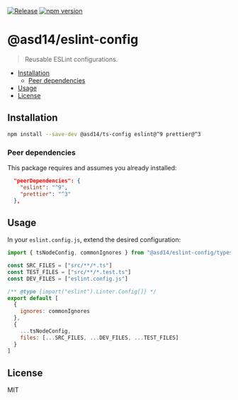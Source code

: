 [![Release](https://github.com/asd-xiv/eslint-config/actions/workflows/release.yml/badge.svg?branch=main)](https://github.com/asd-xiv/eslint-config/actions/workflows/release.yml)
[![npm version](https://img.shields.io/npm/v/@asd14/eslint-config.svg)](https://www.npmjs.com/package/@asd14/eslint-config)

# @asd14/eslint-config

> Reusable ESLint configurations.

<!-- vim-markdown-toc GFM -->

- [Installation](#installation)
  - [Peer dependencies](#peer-dependencies)
- [Usage](#usage)
- [License](#license)

<!-- vim-markdown-toc -->

## Installation

```sh
npm install --save-dev @asd14/ts-config eslint@^9 prettier@^3
```

### Peer dependencies

This package requires and assumes you already installed:

```json
  "peerDependencies": {
    "eslint": "^9",
    "prettier": "^3"
  },
```

## Usage

In your `eslint.config.js`, extend the desired configuration:

```js
import { tsNodeConfig, commonIgnores } from "@asd14/eslint-config/typescript"

const SRC_FILES = ["src/**/*.ts"]
const TEST_FILES = ["src/**/*.test.ts"]
const DEV_FILES = ["eslint.config.js"]

/** @type {import("eslint").Linter.Config[]} */
export default [
  {
    ignores: commonIgnores
  },
  {
    ...tsNodeConfig,
    files: [...SRC_FILES, ...DEV_FILES, ...TEST_FILES]
  }
]
```

## License

MIT
